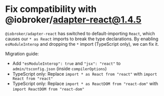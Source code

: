 # Fix compatibility with @iobroker/adapter-react@1.4.5

`@iobroker/adapter-react` has switched to default-importing `React`, which causes our `* as React` imports to break the type declarations.
By enabling `esModuleInterop` and dropping the `*` import (TypeScript only), we can fix it.

Migration guide:

-   Add `"esModuleInterop": true` and `"jsx": "react"` to `admin/tsconfig.json` (inside `compilerOptions`)
-   TypeScript only: Replace `import * as React from "react"` with `import React from "react"`
-   TypeScript only: Replace `import * as ReactDOM from "react-dom"` with `import ReactDOM from "react-dom"`
